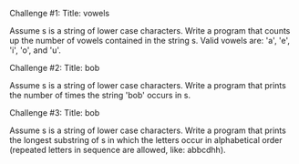 Challenge #1:
Title: vowels

Assume s is a string of lower case characters.
Write a program that counts up the number of vowels contained in the string s. Valid vowels are: 'a', 'e', 'i', 'o', and 'u'.

Challenge #2:
Title: bob

Assume s is a string of lower case characters.
Write a program that prints the number of times the string 'bob' occurs in s.

Challenge #3:
Title: bob

Assume s is a string of lower case characters.
Write a program that prints the longest substring of s in which the letters occur in alphabetical order (repeated letters in sequence are allowed, like: abbcdhh).